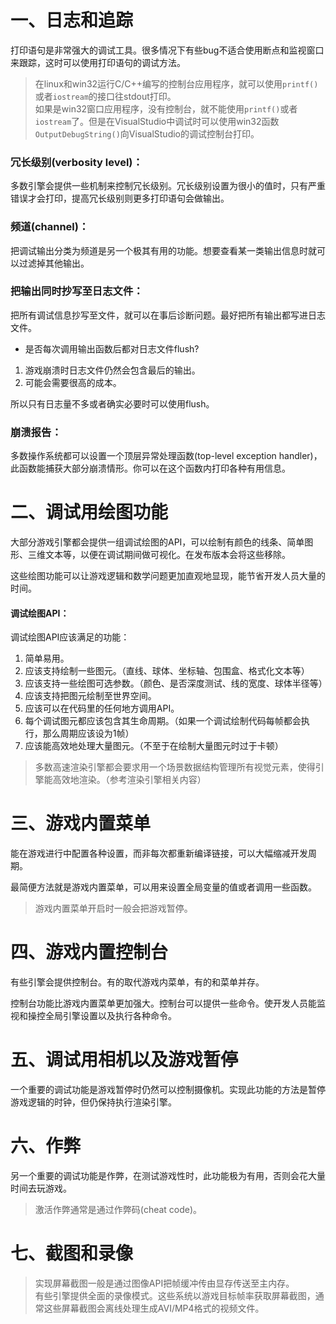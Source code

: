 # 一、日志和追踪    

打印语句是非常强大的调试工具。很多情况下有些bug不适合使用断点和监视窗口来跟踪，这时可以使用打印语句的调试方法。    

> 在linux和win32运行C/C++编写的控制台应用程序，就可以使用`printf()`或者`iostream`的接口往stdout打印。    
> 如果是win32窗口应用程序，没有控制台，就不能使用`printf()`或者`iostream`了。但是在VisualStudio中调试时可以使用win32函数`OutputDebugString()`向VisualStudio的调试控制台打印。    
 
 ### 冗长级别(verbosity level)：  

 多数引擎会提供一些机制来控制冗长级别。冗长级别设置为很小的值时，只有严重错误才会打印，提高冗长级别则更多打印语句会做输出。  

 ### 频道(channel)：  

 把调试输出分类为频道是另一个极其有用的功能。想要查看某一类输出信息时就可以过滤掉其他输出。    

 ### 把输出同时抄写至日志文件：  

 把所有调试信息抄写至文件，就可以在事后诊断问题。最好把所有输出都写进日志文件。    

- 是否每次调用输出函数后都对日志文件flush?  

 1. 游戏崩溃时日志文件仍然会包含最后的输出。  
 2. 可能会需要很高的成本。  

所以只有日志量不多或者确实必要时可以使用flush。  

### 崩溃报告：  

多数操作系统都可以设置一个顶层异常处理函数(top-level exception handler)，此函数能捕获大部分崩溃情形。你可以在这个函数内打印各种有用信息。  


# 二、调试用绘图功能    

大部分游戏引擎都会提供一组调试绘图的API，可以绘制有颜色的线条、简单图形、三维文本等，以便在调试期间做可视化。在发布版本会将这些移除。 

这些绘图功能可以让游戏逻辑和数学问题更加直观地显现，能节省开发人员大量的时间。    

#### 调试绘图API：  

调试绘图API应该满足的功能：  
1. 简单易用。  
2. 应该支持绘制一些图元。（直线、球体、坐标轴、包围盒、格式化文本等）  
3. 应该支持一些绘图可选参数。（颜色、是否深度测试、线的宽度、球体半径等）    
4. 应该支持把图元绘制至世界空间。  
5. 应该可以在代码里的任何地方调用API。  
6. 每个调试图元都应该包含其生命周期。（如果一个调试绘制代码每帧都会执行，那么周期应该设为1帧）  
7. 应该能高效地处理大量图元。（不至于在绘制大量图元时过于卡顿）  

> 多数高速渲染引擎都会要求用一个场景数据结构管理所有视觉元素，使得引擎能高效地渲染。（参考渲染引擎相关内容）  

# 三、游戏内置菜单    

能在游戏进行中配置各种设置，而非每次都重新编译链接，可以大幅缩减开发周期。  

最简便方法就是游戏内置菜单，可以用来设置全局变量的值或者调用一些函数。  

> 游戏内置菜单开启时一般会把游戏暂停。  

# 四、游戏内置控制台    

有些引擎会提供控制台。有的取代游戏内菜单，有的和菜单并存。  

控制台功能比游戏内置菜单更加强大。控制台可以提供一些命令。使开发人员能监视和操控全局引擎设置以及执行各种命令。    

# 五、调试用相机以及游戏暂停    

一个重要的调试功能是游戏暂停时仍然可以控制摄像机。实现此功能的方法是暂停游戏逻辑的时钟，但仍保持执行渲染引擎。    

# 六、作弊    

另一个重要的调试功能是作弊，在测试游戏性时，此功能极为有用，否则会花大量时间去玩游戏。    

> 激活作弊通常是通过作弊码(cheat code)。  

# 七、截图和录像    

> 实现屏幕截图一般是通过图像API把帧缓冲传由显存传送至主内存。  
> 有些引擎提供全面的录像模式。这些系统以游戏目标帧率获取屏幕截图，通常这些屏幕截图会离线处理生成AVI/MP4格式的视频文件。  


